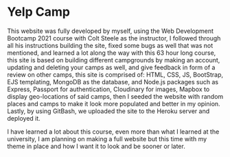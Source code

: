 # Yelp Camp

This website was fully developed by myself, using the Web Development Bootcamp 2021 course with Colt Steele as the instructor, I followed through all his instructions building the site, fixed some bugs as well that was not mentioned, and learned a lot along the way with this 63 hour long course, this site is based on building different campgrounds by making an account, updating and deleting your camps as well, and give feedback in form of a review on other camps, this site is comprised of: HTML, CSS, JS, BootStrap, EJS templating, MongoDB as the database, and Node.js packages such as Express, Passport for authentication, Cloudinary for images, Mapbox to display geo-locations of said camps, then I seeded the website with random places and camps to make it look more populated and better in my opinion. Lastly, by using GitBash, we uploaded the site to the Heroku server and deployed it.

I have learned a lot about this course, even more than what I learned at the university, I am planning on making a full website but this time with my theme in place and how I want it to look and be sooner or later.

